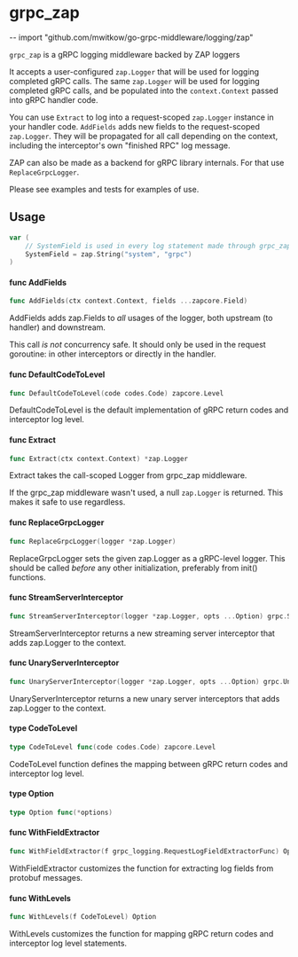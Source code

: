 # grpc_zap
--
    import "github.com/mwitkow/go-grpc-middleware/logging/zap"

`grpc_zap` is a gRPC logging middleware backed by ZAP loggers

It accepts a user-configured `zap.Logger` that will be used for logging
completed gRPC calls. The same `zap.Logger` will be used for logging completed
gRPC calls, and be populated into the `context.Context` passed into gRPC handler
code.

You can use `Extract` to log into a request-scoped `zap.Logger` instance in your
handler code. `AddFields` adds new fields to the request-scoped `zap.Logger`.
They will be propagated for all call depending on the context, including the
interceptor's own "finished RPC" log message.

ZAP can also be made as a backend for gRPC library internals. For that use
`ReplaceGrpcLogger`.

Please see examples and tests for examples of use.

## Usage

```go
var (
	// SystemField is used in every log statement made through grpc_zap. Can be overwritten before any initialization code.
	SystemField = zap.String("system", "grpc")
)
```

#### func  AddFields

```go
func AddFields(ctx context.Context, fields ...zapcore.Field)
```
AddFields adds zap.Fields to *all* usages of the logger, both upstream (to
handler) and downstream.

This call *is not* concurrency safe. It should only be used in the request
goroutine: in other interceptors or directly in the handler.

#### func  DefaultCodeToLevel

```go
func DefaultCodeToLevel(code codes.Code) zapcore.Level
```
DefaultCodeToLevel is the default implementation of gRPC return codes and
interceptor log level.

#### func  Extract

```go
func Extract(ctx context.Context) *zap.Logger
```
Extract takes the call-scoped Logger from grpc_zap middleware.

If the grpc_zap middleware wasn't used, a null `zap.Logger` is returned. This
makes it safe to use regardless.

#### func  ReplaceGrpcLogger

```go
func ReplaceGrpcLogger(logger *zap.Logger)
```
ReplaceGrpcLogger sets the given zap.Logger as a gRPC-level logger. This should
be called *before* any other initialization, preferably from init() functions.

#### func  StreamServerInterceptor

```go
func StreamServerInterceptor(logger *zap.Logger, opts ...Option) grpc.StreamServerInterceptor
```
StreamServerInterceptor returns a new streaming server interceptor that adds
zap.Logger to the context.

#### func  UnaryServerInterceptor

```go
func UnaryServerInterceptor(logger *zap.Logger, opts ...Option) grpc.UnaryServerInterceptor
```
UnaryServerInterceptor returns a new unary server interceptors that adds
zap.Logger to the context.

#### type CodeToLevel

```go
type CodeToLevel func(code codes.Code) zapcore.Level
```

CodeToLevel function defines the mapping between gRPC return codes and
interceptor log level.

#### type Option

```go
type Option func(*options)
```


#### func  WithFieldExtractor

```go
func WithFieldExtractor(f grpc_logging.RequestLogFieldExtractorFunc) Option
```
WithFieldExtractor customizes the function for extracting log fields from
protobuf messages.

#### func  WithLevels

```go
func WithLevels(f CodeToLevel) Option
```
WithLevels customizes the function for mapping gRPC return codes and interceptor
log level statements.
